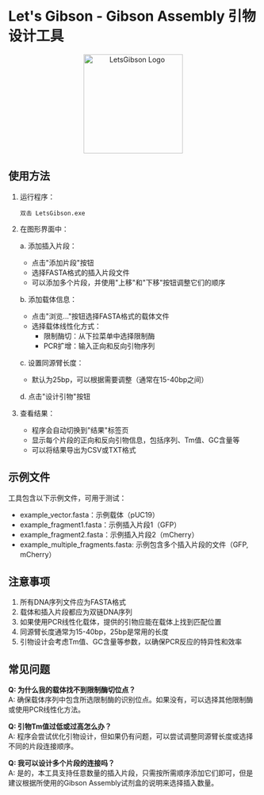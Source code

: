 # Let's Gibson - Gibson Assembly 引物设计工具

<div align="center">
  <img src="https://dingyi.asia/pdf/LetsGibson-1.svg" alt="LetsGibson Logo" width="200">
</div>

## 使用方法

1. 运行程序：
   ```
   双击 LetsGibson.exe
   ```

2. 在图形界面中：

   a. 添加插入片段：
      - 点击"添加片段"按钮
      - 选择FASTA格式的插入片段文件
      - 可以添加多个片段，并使用"上移"和"下移"按钮调整它们的顺序

   b. 添加载体信息：
      - 点击"浏览..."按钮选择FASTA格式的载体文件
      - 选择载体线性化方式：
        * 限制酶切：从下拉菜单中选择限制酶
        * PCR扩增：输入正向和反向引物序列

   c. 设置同源臂长度：
      - 默认为25bp，可以根据需要调整（通常在15-40bp之间）

   d. 点击"设计引物"按钮

3. 查看结果：
   - 程序会自动切换到"结果"标签页
   - 显示每个片段的正向和反向引物信息，包括序列、Tm值、GC含量等
   - 可以将结果导出为CSV或TXT格式

## 示例文件

工具包含以下示例文件，可用于测试：
- example_vector.fasta：示例载体（pUC19）
- example_fragment1.fasta：示例插入片段1（GFP）
- example_fragment2.fasta：示例插入片段2（mCherry）
- example_multiple_fragments.fasta: 示例包含多个插入片段的文件（GFP, mCherry）

## 注意事项

1. 所有DNA序列文件应为FASTA格式
2. 载体和插入片段都应为双链DNA序列
3. 如果使用PCR线性化载体，提供的引物应能在载体上找到匹配位置
4. 同源臂长度通常为15-40bp，25bp是常用的长度
5. 引物设计会考虑Tm值、GC含量等参数，以确保PCR反应的特异性和效率

## 常见问题

**Q: 为什么我的载体找不到限制酶切位点？**  
A: 确保载体序列中包含所选限制酶的识别位点。如果没有，可以选择其他限制酶或使用PCR线性化方法。

**Q: 引物Tm值过低或过高怎么办？**  
A: 程序会尝试优化引物设计，但如果仍有问题，可以尝试调整同源臂长度或选择不同的片段连接顺序。

**Q: 我可以设计多个片段的连接吗？**  
A: 是的，本工具支持任意数量的插入片段，只需按所需顺序添加它们即可，但是建议根据所使用的Gibson Assembly试剂盒的说明来选择插入数量。
